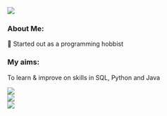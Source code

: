 ![](https://github-profile-trophy.vercel.app/?username=Poltanek&theme=radical&no-frame=false&no-bg=true&margin-w=4)

### About Me: 
🔭 Started out as a programming hobbist

### My aims: 
To learn & improve on skills in SQL, Python and Java

![](https://github-readme-stats.vercel.app/api?username=Poltanek&theme=neon&hide_border=false&include_all_commits=false&count_private=false)<br/>
![](https://github-readme-streak-stats.herokuapp.com/?user=Poltanek&theme=neon&hide_border=false)<br/>
![](https://github-readme-stats.vercel.app/api/top-langs/?username=Poltanek&theme=neon&hide_border=false&include_all_commits=false&count_private=false&layout=compact)
  
<!-- Proudly created with GPRM ( https://gprm.itsvg.in ) -->
